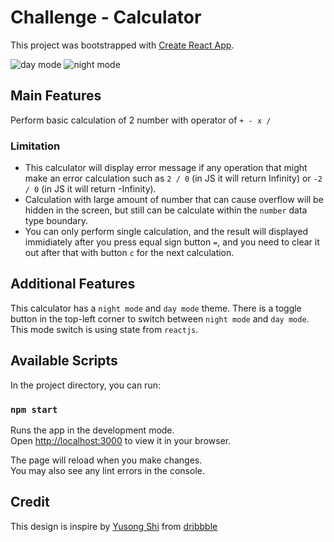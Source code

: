 # Challenge - Calculator

This project was bootstrapped with [Create React App](https://github.com/facebook/create-react-app).

![day mode](https://i.imgur.com/wOVDfqt.png)
![night mode](https://i.imgur.com/DYXTwEU.png)

## Main Features

Perform basic calculation of 2 number with operator of `+ - x /`

### Limitation

- This calculator will display error message if any operation that might make an error calculation such as `2 / 0` (in JS it will return Infinity) or `-2 / 0` (in JS it will return -Infinity).
- Calculation with large amount of number that can cause overflow will be hidden in the screen, but still can be calculate within the `number` data type boundary.
- You can only perform single calculation, and the result will displayed immidiately after you press equal sign button `=`, and you need to clear it out after that with button `c` for the next calculation.

## Additional Features

This calculator has a `night mode` and `day mode` theme. There is a toggle button in the top-left corner to switch between `night mode` and `day mode`. This mode switch is using state from `reactjs`.

## Available Scripts

In the project directory, you can run:

### `npm start`

Runs the app in the development mode.\
Open [http://localhost:3000](http://localhost:3000) to view it in your browser.

The page will reload when you make changes.\
You may also see any lint errors in the console.

## Credit

This design is inspire by [Yusong Shi](https://dribbble.com/jackieshi) from [dribbble](https://dribbble.com/shots/8511065--dailyui-004-Calculator?utm_source=pinterest&utm_campaign=pinterest_shot&utm_content=%23dailyui+%23004+-+Calculator&utm_medium=Social_Share)
